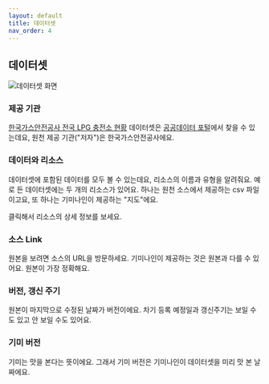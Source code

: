 ```yaml
---
layout: default
title: 데이터셋
nav_order: 4
---
```


## 데이터셋

![데이터셋 화면](/public-data/images/dataset.png)

### 제공 기관

[한국가스안전공사 전국 LPG 충전소 현황](https://gimi9.com/dataset/www-data-go-kr-data-filedata-15001643) 데이터셋은 [공공데이터 포털](https://www.data.go.kr/data/15001643/fileData.do)에서 찾을 수 있는데요, 
원천 제공 기관("저자")은 한국가스안전공사에요. 

### 데이터와 리소스

데이터셋에 포함된 데이터를 모두 볼 수 있는데요, 리소스의 이름과 유형을 알려줘요. 예로 든 데이터셋에는 두 개의 리소스가 있어요. 하나는 원천 소스에서 제공하는 csv 파일이고요, 또 하나는 기미나인이 제공하는 "지도"에요.

클릭해서 리소스의 상세 정보를 보세요.

### 소스 Link

원본을 보려면 소스의 URL을 방문하세요. 기미나인이 제공하는 것은 원본과 다를 수 있어요. 원본이 가장 정확해요.

### 버전, 갱신 주기

원본이 마지막으로 수정된 날짜가 버전이에요.
차기 등록 예정일과 갱신주기는 보일 수도 있고 안 보일 수도 있어요.

### 기미 버전

기미는 맛을 본다는 뜻이에요. 그래서 기미 버전은 기미나인이 데이터셋을 미리 맛 본 날짜에요.

